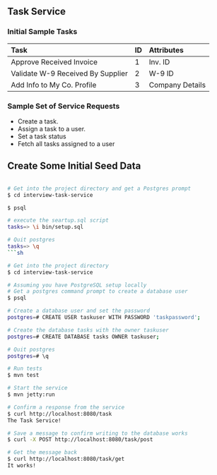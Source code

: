 ## Task Service

### Initial Sample Tasks

| Task        | ID           | Attributes  |
| :------------- |:-------------| :-----|
| Approve Received Invoice     | 1 | Inv. ID |
| Validate W-9 Received By Supplier      | 2 | W-9 ID |
| Add Info to My Co. Profile | 3 | Company Details |



### Sample Set of Service Requests

* Create a task.
* Assign a task to a user.
* Set a task status
* Fetch all tasks assigned to a user

## Create Some Initial Seed Data

```sh

# Get into the project directory and get a Postgres prompt
$ cd interview-task-service

$ psql

# execute the seartup.sql script
tasks=> \i bin/setup.sql

# Quit postgres
tasks=> \q
```sh

# Get into the project directory
$ cd interview-task-service

# Assuming you have PostgreSQL setup locally
# Get a postgres command prompt to create a database user
$ psql

# Create a database user and set the password
postgres=# CREATE USER taskuser WITH PASSWORD 'taskpassword';

# Create the database tasks with the owner taskuser
postgres=# CREATE DATABASE tasks OWNER taskuser;

# Quit postgres
postgres=# \q

# Run tests
$ mvn test

# Start the service
$ mvn jetty:run

# Confirm a response from the service
$ curl http://localhost:8080/task
The Task Service!

# Save a message to confirm writing to the database works
$ curl -X POST http://localhost:8080/task/post

# Get the message back
$ curl http://localhost:8080/task/get
It works!
```


